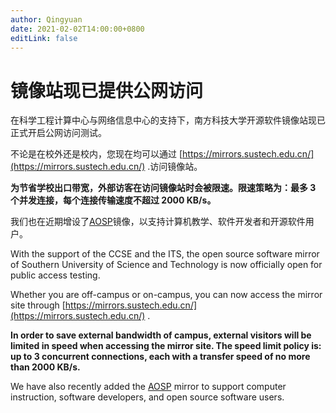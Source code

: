 ```yaml
---
author: Qingyuan
date: 2021-02-02T14:00:00+0800
editLink: false
---
```

# 镜像站现已提供公网访问

在科学工程计算中心与网络信息中心的支持下，南方科技大学开源软件镜像站现已正式开启公网访问测试。

不论是在校外还是校内，您现在均可以通过 [https://mirrors.sustech.edu.cn/](https://mirrors.sustech.edu.cn/) .访问镜像站。

**为节省学校出口带宽，外部访客在访问镜像站时会被限速。限速策略为：最多 3 个并发连接，每个连接传输速度不超过 2000 KB/s。**

我们也在近期增设了[AOSP](https://mirrors.sustech.edu.cn/AOSP)镜像，以支持计算机教学、软件开发者和开源软件用户。

With the support of the CCSE and the ITS, the open source software mirror of Southern University of Science and Technology is now officially open for public access testing.

Whether you are off-campus or on-campus, you can now access the mirror site through [https://mirrors.sustech.edu.cn/](https://mirrors.sustech.edu.cn/) .

**In order to save external bandwidth of campus, external visitors will be limited in speed when accessing the mirror site. The speed limit policy is: up to 3 concurrent connections, each with a transfer speed of no more than 2000 KB/s.**

We have also recently added the [AOSP](https://mirrors.sustech.edu.cn/AOSP) mirror to support computer instruction, software developers, and open source software users.

